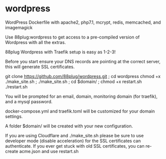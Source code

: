 # wordpress
WordPress Dockerfile with apache2, php7.1, mcrypt, redis, memcached, and imagemagick 

Use 88plug:wordpress to get access to a pre-compiled version of Wordpress with all the extras.

88plug Wordpress with Traefik setup is easy as 1-2-3!

Before you start ensure your DNS records are pointing at the correct server, this will generate SSL certificates.

git clone https://github.com/88plug/wordpress.git ; cd wordpress
chmod +x ./make_site.sh ; ./make_site.sh ; cd $domain/ ; chmod +x restart.sh
./restart.sh 

You will be prompted for an email, domain, monitoring domain (for traefik), and a mysql password.

docker-compose.yml and traefik.toml will be customized for your domain settings.

A folder $domain/ will be created with your new configuration.

If you are using Cloudflare and ./make_site.sh please be sure to use developer mode (disable acceleration) for the SSL certificates can authenticate.  If you ever get stuck with old SSL certificates, you can re-create acme.json and use restart.sh